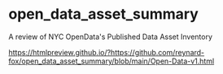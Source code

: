 # open_data_asset_summary
A review of NYC OpenData's Published Data Asset Inventory

https://htmlpreview.github.io/?https://github.com/reynard-fox/open_data_asset_summary/blob/main/Open-Data-v1.html
